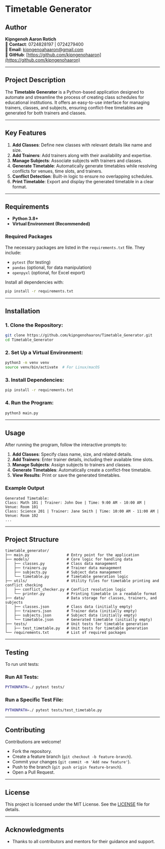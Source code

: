 # Timetable Generator

## Author  
**Kipngenoh Aaron Rotich**  
📱 **Contact**: 0724828197 | 0724279400  
📧 **Email**: [kipngenoahaaron@gmail.com](mailto:kipngenoahaaron@gmail.com)  
🔗 **GitHub**: [https://github.com/kipngenohaaron](https://github.com/kipngenohaaron)  

---

## Project Description  

The **Timetable Generator** is a Python-based application designed to automate and streamline the process of creating class schedules for educational institutions. It offers an easy-to-use interface for managing trainers, classes, and subjects, ensuring conflict-free timetables are generated for both trainers and classes.  

---

## Key Features  

1. **Add Classes**: Define new classes with relevant details like name and size.  
2. **Add Trainers**: Add trainers along with their availability and expertise.  
3. **Manage Subjects**: Associate subjects with trainers and classes.  
4. **Generate Timetable**: Automatically generate timetables while resolving conflicts for venues, time slots, and trainers.  
5. **Conflict Detection**: Built-in logic to ensure no overlapping schedules.  
6. **Print Timetable**: Export and display the generated timetable in a clear format.  

---

## Requirements  

- **Python 3.8+**  
- **Virtual Environment (Recommended)**  

### Required Packages  

The necessary packages are listed in the `requirements.txt` file. They include:  
- `pytest` (for testing)  
- `pandas` (optional, for data manipulation)  
- `openpyxl` (optional, for Excel export)  

Install all dependencies with:  
```bash
pip install -r requirements.txt
```  

---

## Installation  

### 1. Clone the Repository:  
```bash
git clone https://github.com/kipngenohaaron/Timetable_Generator.git
cd Timetable_Generator
```  

### 2. Set Up a Virtual Environment:  
```bash
python3 -m venv venv
source venv/bin/activate  # For Linux/macOS
```

### 3. Install Dependencies:  
```bash
pip install -r requirements.txt
```  

### 4. Run the Program:  
```bash
python3 main.py
```  

---

## Usage  

After running the program, follow the interactive prompts to:  

1. **Add Classes**: Specify class name, size, and related details.  
2. **Add Trainers**: Enter trainer details, including their available time slots.  
3. **Manage Subjects**: Assign subjects to trainers and classes.  
4. **Generate Timetables**: Automatically create a conflict-free timetable.  
5. **View Results**: Print or save the generated timetables.  

### Example Output  

```plaintext
Generated Timetable:
Class: Math 101 | Trainer: John Doe | Time: 9:00 AM - 10:00 AM | Venue: Room 101
Class: Science 201 | Trainer: Jane Smith | Time: 10:00 AM - 11:00 AM | Venue: Room 102
...
```  

---

## Project Structure  

```plaintext
timetable_generator/
├── main.py                 # Entry point for the application
├── models/                 # Core logic for handling data
│   ├── classes.py          # Class data management
│   ├── trainers.py         # Trainer data management
│   ├── subjects.py         # Subject data management
│   └── timetable.py        # Timetable generation logic
├── utils/                  # Utility files for timetable printing and conflict checking
│   ├── conflict_checker.py # Conflict resolution logic
│   └── printer.py          # Printing timetable in a readable format
├── data/                   # Data storage for classes, trainers, and subjects
│   ├── classes.json        # Class data (initially empty)
│   ├── trainers.json       # Trainer data (initially empty)
│   ├── subjects.json       # Subject data (initially empty)
│   └── timetable.json      # Generated timetable (initially empty)
├── tests/                  # Unit tests for timetable generation
│   ├── test_timetable.py   # Unit tests for timetable generation
└── requirements.txt        # List of required packages
```

---

## Testing  

To run unit tests:  

### Run All Tests:  
```bash
PYTHONPATH=./ pytest tests/
```  

### Run a Specific Test File:  
```bash
PYTHONPATH=./ pytest tests/test_timetable.py
```  

---

## Contributing  

Contributions are welcome!  

- Fork the repository.  
- Create a feature branch (`git checkout -b feature-branch`).  
- Commit your changes (`git commit -m 'Add new feature'`).  
- Push to the branch (`git push origin feature-branch`).  
- Open a Pull Request.  

---

## License  

This project is licensed under the MIT License. See the [LICENSE](LICENSE) file for details.  

---

## Acknowledgments  

- Thanks to all contributors and mentors for their guidance and support.  


